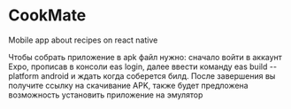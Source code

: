 # CookMate
Mobile app about recipes on react native

Чтобы собрать приложение в apk файл нужно: сначало войти в аккаунт Expo, прописав в консоли eas login, далее ввести команду eas build --platform android и ждать когда соберется билд. После завершения вы получите ссылку на скачивание APK, также будет предложена возможность установить приложение на эмулятор
